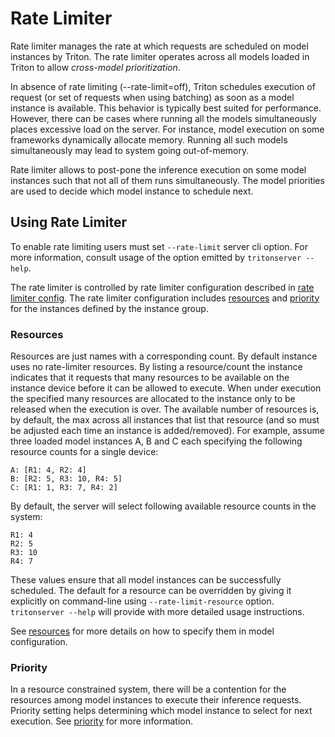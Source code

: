 <!--
# Copyright (c) 2021, NVIDIA CORPORATION & AFFILIATES. All rights reserved.
#
# Redistribution and use in source and binary forms, with or without
# modification, are permitted provided that the following conditions
# are met:
#  * Redistributions of source code must retain the above copyright
#    notice, this list of conditions and the following disclaimer.
#  * Redistributions in binary form must reproduce the above copyright
#    notice, this list of conditions and the following disclaimer in the
#    documentation and/or other materials provided with the distribution.
#  * Neither the name of NVIDIA CORPORATION nor the names of its
#    contributors may be used to endorse or promote products derived
#    from this software without specific prior written permission.
#
# THIS SOFTWARE IS PROVIDED BY THE COPYRIGHT HOLDERS ``AS IS'' AND ANY
# EXPRESS OR IMPLIED WARRANTIES, INCLUDING, BUT NOT LIMITED TO, THE
# IMPLIED WARRANTIES OF MERCHANTABILITY AND FITNESS FOR A PARTICULAR
# PURPOSE ARE DISCLAIMED.  IN NO EVENT SHALL THE COPYRIGHT OWNER OR
# CONTRIBUTORS BE LIABLE FOR ANY DIRECT, INDIRECT, INCIDENTAL, SPECIAL,
# EXEMPLARY, OR CONSEQUENTIAL DAMAGES (INCLUDING, BUT NOT LIMITED TO,
# PROCUREMENT OF SUBSTITUTE GOODS OR SERVICES; LOSS OF USE, DATA, OR
# PROFITS; OR BUSINESS INTERRUPTION) HOWEVER CAUSED AND ON ANY THEORY
# OF LIABILITY, WHETHER IN CONTRACT, STRICT LIABILITY, OR TORT
# (INCLUDING NEGLIGENCE OR OTHERWISE) ARISING IN ANY WAY OUT OF THE USE
# OF THIS SOFTWARE, EVEN IF ADVISED OF THE POSSIBILITY OF SUCH DAMAGE.
-->

# Rate Limiter

Rate limiter manages the rate at which requests are scheduled on
model instances by Triton. The rate limiter operates across all
models loaded in Triton to allow *cross-model prioritization*.

In absence of rate limiting (--rate-limit=off), Triton schedules
execution of request (or set of requests when using batching) as
soon as a model instance is available. This behavior is typically
best suited for performance. However, there can be cases 
where running all the models simultaneously places excessive load 
on the server. For instance, model execution on some 
frameworks dynamically allocate memory. Running all such models
simultaneously may lead to system going out-of-memory.

Rate limiter allows to post-pone the inference execution on some
model instances such that not all of them runs simultaneously. 
The model priorities are used to decide which model instance
to schedule next. 

## Using Rate Limiter

To enable rate limiting users must set `--rate-limit` server
cli option. For more information, consult usage of the option
emitted by `tritonserver --help`.

The rate limiter is controlled by rate limiter configuration
described in [rate limiter config](model_configuration.md#rate-limiter-config).
The rate limiter configuration includes 
[resources](model_configuration.md#resources) and
[priority](model_configuration.md#priority) for the instances
defined by the instance group.

### Resources

Resources are just names with a corresponding count. By default
instance uses no rate-limiter resources. By listing a 
resource/count the instance indicates that it requests that
many resources to be available on the instance device before
it can be allowed to execute. When under execution the specified
many resources are allocated to the instance only to be released
when the execution is over. The available number of resources
is, by default, the max across all instances that list that resource
(and so must be adjusted each time an instance is added/removed).
For example, assume three loaded model instances A, B and C each 
specifying the following resource counts for a single device:

```
A: [R1: 4, R2: 4]
B: [R2: 5, R3: 10, R4: 5]
C: [R1: 1, R3: 7, R4: 2]
```

By default, the server will select following available resource
counts in the system:

```
R1: 4
R2: 5
R3: 10
R4: 7
```

These values ensure that all model instances can be successfully
scheduled. The default for a resource can be overridden by giving
it explicitly on command-line using `--rate-limit-resource` option.
`tritonserver --help` will provide with more detailed usage
instructions.

See [resources](model_configuration.md#resources) for more details on
how to specify them in model configuration.

### Priority

In a resource constrained system, there will be a contention for
the resources among model instances to execute their inference
requests. Priority setting helps determining which model instance
to select for next execution. See [priority](model_configuration.md#priority)
for more information.
